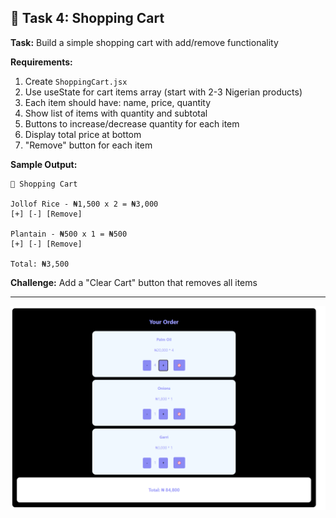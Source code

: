 ## 🎯 Task 4: Shopping Cart

**Task:** Build a simple shopping cart with add/remove functionality

**Requirements:**
1. Create `ShoppingCart.jsx`
2. Use useState for cart items array (start with 2-3 Nigerian products)
3. Each item should have: name, price, quantity
4. Show list of items with quantity and subtotal
5. Buttons to increase/decrease quantity for each item
6. Display total price at bottom
7. "Remove" button for each item

**Sample Output:**
```
🛒 Shopping Cart

Jollof Rice - ₦1,500 x 2 = ₦3,000
[+] [-] [Remove]

Plantain - ₦500 x 1 = ₦500
[+] [-] [Remove]

Total: ₦3,500
```

**Challenge:** Add a "Clear Cart" button that removes all items

---


![alt text](<Screenshot 2025-10-24 123042.png>)